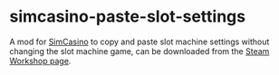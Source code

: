 # simcasino-paste-slot-settings

A mod for [SimCasino](https://store.steampowered.com/app/1158420/SimCasino/) to copy and paste slot machine settings without changing the slot machine game, can be downloaded from the [Steam Workshop page](https://steamcommunity.com/sharedfiles/filedetails/?id=2606217216).
